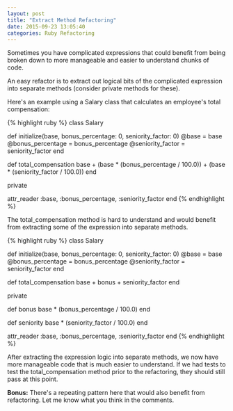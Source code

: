 ```yaml
---
layout: post
title: "Extract Method Refactoring"
date: 2015-09-23 13:05:40
categories: Ruby Refactoring
---
```


Sometimes you have complicated expressions that could benefit from being broken down to more manageable and easier to understand chunks of code. 

An easy refactor is to extract out logical bits of the complicated expression into separate methods (consider private methods for these).

Here's an example using a Salary class that calculates an employee's total compensation: 

{% highlight ruby %}
class Salary

  def initialize(base, bonus_percentage: 0, seniority_factor: 0)
    @base = base
    @bonus_percentage = bonus_percentage
    @seniority_factor = seniority_factor
  end

  def total_compensation
    base + (base * (bonus_percentage / 100.0)) + (base * (seniority_factor / 100.0)) 
  end

  private
  
  attr_reader :base, :bonus_percentage, :seniority_factor
end
{% endhighlight %}

The total_compensation method is hard to understand and would benefit from extracting some of the expression into separate methods. 

{% highlight ruby %}
class Salary

  def initialize(base, bonus_percentage: 0, seniority_factor: 0)
    @base = base
    @bonus_percentage = bonus_percentage
    @seniority_factor = seniority_factor
  end

  def total_compensation
    base + bonus + seniority_factor 
  end

  private
  
  def bonus
    base * (bonus_percentage / 100.0)
  end

  def seniority
    base * (seniority_factor / 100.0)
  end
  
  attr_reader :base, :bonus_percentage, :seniority_factor
end
{% endhighlight %}

After extracting the expression logic into separate methods, we now have more manageable code that is much easier to understand. If we had tests to test the total_compensation method prior to the refactoring, they should still pass at this point.

**Bonus:** There's a repeating pattern here that would also benefit from refactoring. Let me know what you think in the comments. 
